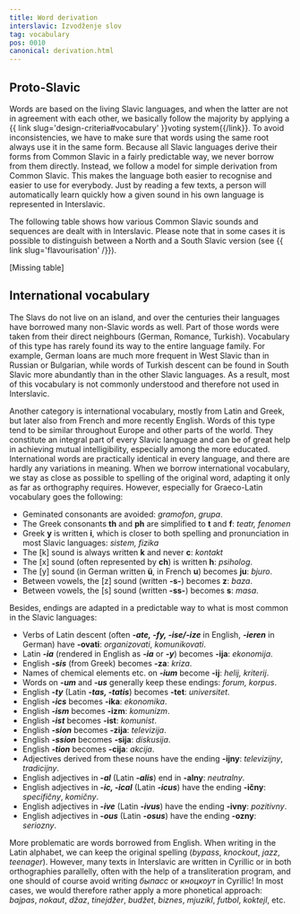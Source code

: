 ```yaml
---
title: Word derivation
interslavic: Izvodženje slov
tag: vocabulary
pos: 0010
canonical: derivation.html
---
```


## Proto-Slavic

Words are based on the living Slavic languages, and when the latter are not in agreement with each other, we basically follow the majority by applying a {{ link slug='design-criteria#vocabulary' }}voting system{{/link}}. To avoid inconsistencies, we have to make sure that words using the same root always use it in the same form. Because all Slavic languages derive their forms from Common Slavic in a fairly predictable way, we never borrow from them directly. Instead, we follow a model for simple derivation from Common Slavic. This makes the language both easier to recognise and easier to use for everybody. Just by reading a few texts, a person will automatically learn quickly how a given sound in his own language is represented in Interslavic.

The following table shows how various Common Slavic sounds and sequences are dealt with in Interslavic. Please note that in some cases it is possible to distinguish between a North and a South Slavic version (see {{ link slug='flavourisation' /}}).

[Missing table]

## International vocabulary

The Slavs do not live on an island, and over the centuries their languages have borrowed many non-Slavic words as well. Part of those words were taken from their direct neighbours (German, Romance, Turkish). Vocabulary of this type has rarely found its way to the entire language family. For example, German loans are much more frequent in West Slavic than in Russian or Bulgarian, while words of Turkish descent can be found in South Slavic more abundantly than in the other Slavic languages. As a result, most of this vocabulary is not commonly understood and therefore not used in Interslavic.

Another category is international vocabulary, mostly from Latin and Greek, but later also from French and more recently English. Words of this type tend to be similar throughout Europe and other parts of the world. They constitute an integral part of every Slavic language and can be of great help in achieving mutual intelligibility, especially among the more educated. International words are practically identical in every language, and there are hardly any variations in meaning. When we borrow international vocabulary, we stay as close as possible to spelling of the original word, adapting it only as far as orthography requires. However, especially for Graeco-Latin vocabulary goes the following:

- Geminated consonants are avoided: *gramofon*, *grupa*.
- The Greek consonants **th** and **ph** are simplified to **t** and **f**: *teatr, fenomen*
- Greek **y** is written **i**, which is closer to both spelling and pronunciation in most Slavic languages: *sistem, fizika*
- The [k] sound is always written **k** and never **c**: *kontakt*
- The [x] sound (often represented by **ch**) is written **h**: *psiholog*.
- The [y] sound (in German written **ü**, in French **u**) becomes **ju**: *bjuro*.
- Between vowels, the [z] sound (written **-s-**) becomes **z**: *baza*.
- Between vowels, the [s] sound (written **-ss-**) becomes **s**: *masa*.

Besides, endings are adapted in a predictable way to what is most common in the Slavic languages:

- Verbs of Latin descent (often ***-ate, -fy, -ise/-ize*** in English, ***-ieren*** in German) have **-ovati**: *organizovati*, *komunikovati*.
- Latin ***-ia*** (rendered in English as ***-ia*** or ***-y***) becomes **-ija**: *ekonomija*.
- English ***-sis*** (from Greek) becomes **-za**: *kriza*.
- Names of chemical elements etc. on ***-ium*** become **-ij**: *helij, kriterij*.
- Words on ***-um*** and ***-us*** generally keep these endings: *forum, korpus*.
- English ***-ty*** (Latin ***-tas, -tatis***) becomes **-tet**: *universitet*.
- English ***-ics*** becomes **-ika**: *ekonomika*.
- English ***-ism*** becomes **-izm**: *komunizm*.
- English ***-ist*** becomes **-ist**: *komunist*.
- English ***-sion*** becomes **-zija**: *televizija*.
- English ***-ssion*** becomes **-sija**: *diskusija*.
- English ***-tion*** becomes **-cija**: *akcija*.
- Adjectives derived from these nouns have the ending **-ijny**: *televizijny*, *tradicijny*.
- English adjectives in ***-al*** (Latin ***-alis***) end in **-alny**: *neutralny*.
- English adjectives in ***-ic, -ical*** (Latin ***-icus***) have the ending **-ičny**: *specifičny*, *komičny*.
- English adjectives in ***-ive*** (Latin ***-ivus***) have the ending **-ivny**: *pozitivny*.
- English adjectives in ***-ous*** (Latin ***-osus***) have the ending **-ozny**: *seriozny*.

More problematic are words borrowed from English. When writing in the Latin alphabet, we can keep the original spelling (*bypass*, *knockout*, *jazz*, *teenager*). However, many texts in Interslavic are written in Cyrillic or in both orthographies parallelly, often with the help of a transliteration program, and one should of course avoid writing *быпасс* or *кноцкоут* in Cyrillic! In most cases, we would therefore rather apply a more phonetical approach: *bajpas*, *nokaut*, *džaz*, *tinejdžer*, *budžet*, *biznes*, *mjuzikl*, *futbol*, *koktejl*, etc.
